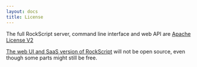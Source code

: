 ```yaml
---
layout: docs
title: License
---
```


The full RockScript server, command line interface and web API are 
[Apache License V2](https://github.com/rockscript/rockscript/blob/master/LICENSE)  

[The web UI and SaaS version of RockScript](http://rockscript.io/products) will not 
be open source, even though some parts might still be free.
